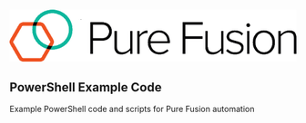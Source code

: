 &nbsp;&nbsp; <img src="/images/purefusion.png">

## PowerShell Example Code

Example PowerShell code and scripts for Pure Fusion automation
